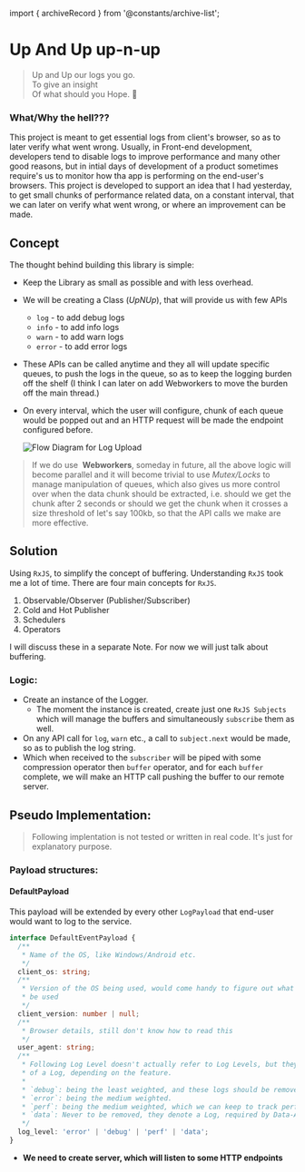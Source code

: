 import { archiveRecord } from '@constants/archive-list';

<PolkaContainer>

<H1 updatedAt={archiveRecord['upload-client-logs'].updatedAt} wordCount={564}>
  Up And Up <InlineCode>up-n-up</InlineCode>
</H1>

>
> Up and Up our logs you go. <br/>
> To give an insight <br/>
> Of what should you Hope. :musical_score:
>

### What/Why the hell???

This project is meant to get essential logs from client's browser, so as to later verify what went wrong.
Usually, in Front-end development, developers tend to disable logs to improve performance and
many other good reasons, but in intial days of development of a product sometimes require's
us to monitor how tha app is performing on the end-user's browsers. This project is developed
to support an idea that I had yesterday, to get small chunks of performance related data, on a constant
interval, that we can later on verify what went wrong, or where an improvement can be made.

## Concept

The thought behind building this library is simple:

* Keep the Library as small as possible and with less overhead.
* We will be creating a Class (_UpNUp_), that will provide us with few APIs
  * `log` - to add debug logs
  * `info` - to add info logs
  * `warn` - to add warn logs
  * `error` - to add error logs
* These APIs can be called anytime and they all will update specific queues, to push the
  logs in the queue, so as to keep the logging burden off the shelf (I think I can later on add Webworkers
  to move the burden off the main thread.)
* On every interval, which the user will configure, chunk of each queue would be popped out and an
  HTTP request will be made the endpoint configured before.

  <Image src="https://user-images.githubusercontent.com/11786283/80553996-65693380-89e9-11ea-9d90-b078ea747199.png" placeholder="https://user-images.githubusercontent.com/11786283/80554208-05bf5800-89ea-11ea-8e7f-2c59d0d4fbf6.png" alt="Flow Diagram for Log Upload" />

<Blockquote type="warn">
If we do use&nbsp;
<b>Webworkers</b>, someday in future, all the above logic will become parallel and it will become trivial to
use <i>Mutex/Locks</i> to manage manipulation of queues, which also gives us more control over when the data chunk should
be extracted, i.e. should we get the chunk after 2 seconds or should we get the chunk when it crosses a
size threshold of let's say 100kb, so that the API calls we make are more effective.
</Blockquote>

## Solution

Using `RxJS`, to simplify the concept of buffering. Understanding `RxJS` took
me a lot of time. There are four main concepts for `RxJS`.

1. Observable/Observer (Publisher/Subscriber)
2. Cold and Hot Publisher
3. Schedulers
4. Operators

I will discuss these in a separate Note. For now we will just talk about
buffering.

### Logic:

* Create an instance of the Logger.
  * The moment the instance is created, create just one `RxJS Subjects` which
    will manage the buffers and simultaneously `subscribe` them as well.
* On any API call for `log`, `warn` etc., a call to `subject.next` would be
made, so as to publish the log string.
* Which when received to the `subscriber` will be piped with some compression
  operator then `buffer` operator, and for each `buffer` complete, we
  will make an HTTP call pushing the buffer to our remote server.

## Pseudo Implementation:

<Blockquote type="warn">
  Following implentation is not tested or written in real code. It's just for
  explanatory purpose.
</Blockquote>

### Payload structures:

#### DefaultPayload
This payload will be extended by every other `LogPayload` that end-user would want to log to the service.

```ts
interface DefaultEventPayload {
  /**
   * Name of the OS, like Windows/Android etc.
   */
  client_os: string;
  /**
   * Version of the OS being used, would come handy to figure out what CPU processor might
   * be used
   */
  client_version: number | null;
  /**
   * Browser details, still don't know how to read this
   */
  user_agent: string;
  /**
   * Following Log Level doesn't actually refer to Log Levels, but they denote the weight
   * of a Log, depending on the feature.
   *
   * `debug`: being the least weighted, and these logs should be removed, once we are done with improvements
   * `error`: being the medium weighted.
   * `perf`: being the medium weighted, which we can keep to track performance details of end-user's per browser
   * `data`: Never to be removed, they denote a Log, required by Data-Analysts.
   */
  log_level: 'error' | 'debug' | 'perf' | 'data';
}
```


* **We need to create server, which will listen to some HTTP endpoints**


</PolkaContainer>
